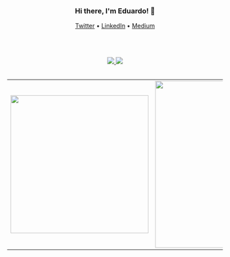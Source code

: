 <center>
    <div align="center">
        <h3>Hi there, I'm Eduardo! 👋</h3>
        <p align="center">
          <a target="_blank" href="https://twitter.com/edudiasdev">Twitter</a> •
          <a target="_blank" href="https://www.linkedin.com/in/eduardo-rodrigues-dev">LinkedIn</a> •
          <a target="_blank" href="https://medium.com/@eduardorodrigues_58172">Medium</a>
        </p>
        <br />
        <br />
        <br />
        <a href="https://github.com/anuraghazra/github-readme-stats">
            <img src="https://github-readme-stats.vercel.app/api?username=edurodriguesdias&show_icons=true&line_height=45&theme=vue&include_all_commits=true" />
        </a>
        <a href="https://stackoverflow.com/users/8968206/eduardo-rodrigues">
            <img src="https://github-readme-stackoverflow.vercel.app/?userID=8968206&theme=dark" />
        </a>
        <br>
        <br>
        <table width="80%">
            <tr>
                <td>
                    <img width="322" src="https://github-readme-stats.anuraghazra1.vercel.app/api/top-langs/?username=edurodriguesdias&hide=html&layout=compact&theme=vue" />
                </td>
                <td>
                    <img width="390" src="https://github-readme-stats.anuraghazra1.vercel.app/api/pin/?username=edurodriguesdias&repo=julia_is_hungry_app&theme=vue" />
                </td>
            </tr>
        </table>
    </div>
</center>

